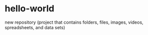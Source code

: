 # hello-world
new repository (project that contains folders, files, images, videos, spreadsheets, and data sets)
